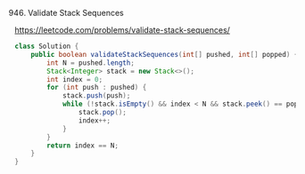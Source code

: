 946. Validate Stack Sequences

https://leetcode.com/problems/validate-stack-sequences/

```Java
class Solution {
    public boolean validateStackSequences(int[] pushed, int[] popped) {
        int N = pushed.length;
        Stack<Integer> stack = new Stack<>();
        int index = 0;
        for (int push : pushed) {
            stack.push(push);
            while (!stack.isEmpty() && index < N && stack.peek() == popped[index]) {
                stack.pop();
                index++;
            }
        }
        return index == N;
    }
}
```